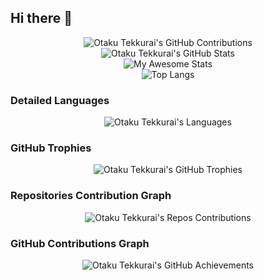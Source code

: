 ## Hi there 👋


<div align="center">
    <img src="https://github-contribution-stats.vercel.app/api/?username=otaku-tekkurai&theme=radical&layout=compact" alt="Otaku Tekkurai's GitHub Contributions" />
</div>

<div align="center">
    <img src="https://github-readme-stats.vercel.app/api?username=otaku-tekkurai&show_icons=true&theme=radical" alt="Otaku Tekkurai's GitHub Stats" />
</div>

<div align="center">
    <img src="https://awesome-github-stats.azurewebsites.net/user-stats/otaku-tekkurai?cardType=level&theme=radical&preferLogin=false" alt="My Awesome Stats" />
</div>

<div align="center">
    <img src="https://github-readme-stats.vercel.app/api/top-langs/?username=otaku-tekkurai&layout=compact&theme=radical&langs_count=20" alt="Top Langs" />
</div>


### Detailed Languages
<div align="center">
    <img src="https://github-readme-stats.vercel.app/api/top-langs/?username=otaku-tekkurai&langs_count=20&theme=radical" alt="Otaku Tekkurai's Languages" />
</div>

### GitHub Trophies
<div align="center">
    <img src="https://github-profile-trophy.vercel.app/?username=otaku-tekkurai&theme=radical&no-frame=true&margin-w=4" alt="Otaku Tekkurai's GitHub Trophies" />
</div>

### Repositories Contribution Graph
<div align="center">
    <img src="https://ghchart.rshah.org/otaku-tekkurai" alt="Otaku Tekkurai's Repos Contributions" />
</div>

### GitHub Contributions Graph
<div align="center">
    <img src="https://github-profile-summary-cards.vercel.app/api/cards/profile-details?username=otaku-tekkurai&theme=radical" alt="Otaku Tekkurai's GitHub Achievements" />
</div>




